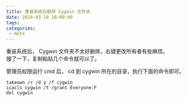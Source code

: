 ```yaml
---
title: 重装系统后删除 Cygwin 文件夹
date: 2018-03-18 16:00:00
tags:
categories:
 - Note
---
```


重装系统后， Cygwin 文件夹不太好删除，右键更改所有者有些麻烦。  
搜了一下，复制粘贴几个命令就可以了。

管理员权限运行 cmd 后， cd 到 cygwin 所在的目录，执行下面的命令即可。

```
takeown /r /d y /f cygwin
icacls cygwin /t /grant Everyone:F
del cygwin
```
